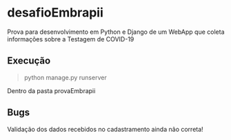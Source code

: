 # desafioEmbrapii

Prova para desenvolvimento em Python e Django de um WebApp que coleta informações sobre a Testagem de COVID-19

## Execução

> python manage.py runserver

Dentro da pasta provaEmbrapii

## Bugs

Validação dos dados recebidos no cadastramento ainda não correta!
